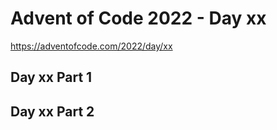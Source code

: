 # Advent of Code 2022 - Day xx

<https://adventofcode.com/2022/day/xx>

## Day xx Part 1

## Day xx Part 2


